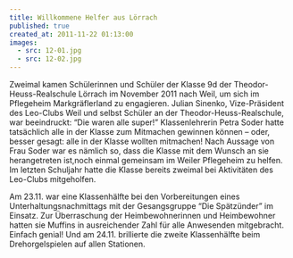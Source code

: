 ```yaml
---
title: Willkommene Helfer aus Lörrach
published: true
created_at: 2011-11-22 01:13:00
images:
  - src: 12-01.jpg
  - src: 12-02.jpg
---
```


Zweimal kamen Schülerinnen und Schüler der Klasse 9d der Theodor-Heuss-Realschule Lörrach im November 2011 nach Weil, um sich im Pflegeheim Markgräflerland zu engagieren. Julian Sinenko, Vize-Präsident des Leo-Clubs Weil und selbst Schüler an der Theodor-Heuss-Realschule, war beeindruckt: “Die waren alle super!” Klassenlehrerin Petra Soder hatte tatsächlich alle in der Klasse zum Mitmachen gewinnen können – oder, besser gesagt: alle in der Klasse wollten mitmachen! Nach Aussage von Frau Soder war es nämlich so, dass die Klasse mit dem Wunsch an sie herangetreten ist,noch einmal gemeinsam im Weiler Pflegeheim zu helfen. Im letzten Schuljahr hatte die Klasse bereits zweimal bei Aktivitäten des Leo-Clubs mitgeholfen.

Am 23.11. war eine Klassenhälfte bei den Vorbereitungen eines Unterhaltungsnachmittags mit der Gesangsgruppe “Die Spätzünder” im Einsatz. Zur Überraschung der Heimbewohnerinnen und Heimbewohner hatten sie Muffins in ausreichender Zahl für alle Anwesenden mitgebracht. Einfach genial! Und am 24.11. brillierte die zweite Klassenhälfte beim Drehorgelspielen auf allen Stationen.
